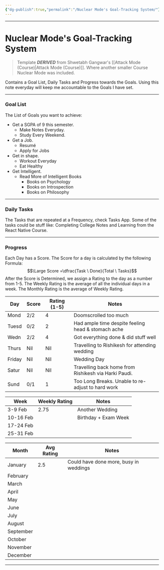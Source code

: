 ```yaml
---
{"dg-publish":true,"permalink":"/Nuclear Mode's Goal-Tracking System/"}
---
```



---
# Nuclear Mode's Goal-Tracking System
> Template ***DERIVED*** from Shwetabh Gangwar's [[Attack Mode (Course)\|Attack Mode (Course)]]. Where another smaller Course Nuclear Mode was included.

Contains a Goal List, Daily Tasks and Progress towards the Goals.
Using this note everyday will keep me accountable to the Goals I have set.

---
### Goal List
The List of Goals you want to achieve:
- Get a SGPA of 9 this semester.
	- Make Notes Everyday.
	- Study Every Weekend.
- Get a Job.
	- Resumé
	- Apply for Jobs
- Get in shape.
	- Workout Everyday
	- Eat Healthy
- Get Intelligent.
	- Read More of Intelligent Books
		- Books on Psychology
		- Books on Introspection
		- Books on Philosophy

---
### Daily Tasks
The Tasks that are repeated at a Frequency, check Tasks App. Some of the tasks could be stuff like: Completing College Notes and Learning from the React Native Course.

---
### Progress
Each Day has a Score. The Score for a day is calculated by the following Formula:
$$\Large Score =\dfrac{Task \ Done}{Total \ Tasks}$$
After the Score is Determined, we assign a Rating to the day as a number from 1-5.
The Weekly Rating is the average of all the individual days in a week. The Monthly Rating is the average of Weekly Rating.

| Day    | Score | Rating (1-5) | Notes                                                |
| ------ | ----- | ------------ | ---------------------------------------------------- |
| Mond   | 2/2   | 4            | Doomscrolled too much                                |
| Tuesd  | 0/2   | 2            | Had ample time despite feeling head & stomach ache   |
| Wedn   | 2/2   | 4            | Got everything done & did stuff well                 |
| Thurs  | Nil   | Nil          | Travelling to Rishikesh for attending wedding        |
| Friday | Nil   | Nil          | Wedding Day                                          |
| Satur  | Nil   | Nil          | Travelling back home from Rishikesh via Harki Paudi. |
| Sund   | 0/1   | 1            | Too Long Breaks. Unable to re-adjust to hard work    |


| Week      | Weekly Rating | Notes                |
| --------- | ------------- | -------------------- |
| 3-9 Feb   | 2.75          | Another Wedding      |
| 10-16 Feb |               | Birthday + Exam Week |
| 17-24 Feb |               |                      |
| 25-31 Feb |               |                      |

| Month     | Avg Rating | Notes                                  |
| --------- | ---------- | -------------------------------------- |
| January   | 2.5        | Could have done more, busy in weddings |
| February  |            |                                        |
| March     |            |                                        |
| April     |            |                                        |
| May       |            |                                        |
| June      |            |                                        |
| July      |            |                                        |
| August    |            |                                        |
| September |            |                                        |
| October   |            |                                        |
| November  |            |                                        |
| December  |            |                                        |

---